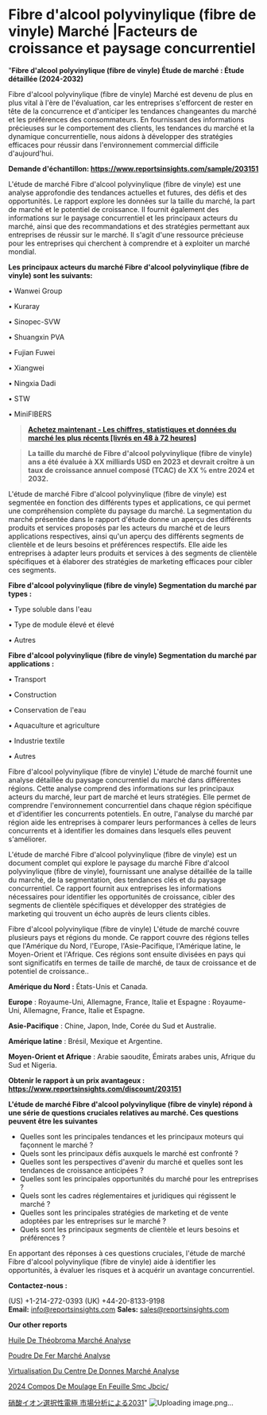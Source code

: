 # Fibre d'alcool polyvinylique (fibre de vinyle) Marché |Facteurs de croissance et paysage concurrentiel

"<strong>Fibre d'alcool polyvinylique (fibre de vinyle) Étude de marché : Étude détaillée (2024-2032)</strong>

Fibre d'alcool polyvinylique (fibre de vinyle) Marché est devenu de plus en plus vital à l'ère de l'évaluation, car les entreprises s'efforcent de rester en tête de la concurrence et d'anticiper les tendances changeantes du marché et les préférences des consommateurs. En fournissant des informations précieuses sur le comportement des clients, les tendances du marché et la dynamique concurrentielle, nous aidons à développer des stratégies efficaces pour réussir dans l'environnement commercial difficile d'aujourd'hui.

<strong>Demande d'échantillon: <a href=https://www.reportsinsights.com/sample/203151>https://www.reportsinsights.com/sample/203151</a></strong>

L'étude de marché Fibre d'alcool polyvinylique (fibre de vinyle) est une analyse approfondie des tendances actuelles et futures, des défis et des opportunités. Le rapport explore les données sur la taille du marché, la part de marché et le potentiel de croissance. Il fournit également des informations sur le paysage concurrentiel et les principaux acteurs du marché, ainsi que des recommandations et des stratégies permettant aux entreprises de réussir sur le marché. Il s'agit d'une ressource précieuse pour les entreprises qui cherchent à comprendre et à exploiter un marché mondial.

<strong>Les principaux acteurs du marché Fibre d'alcool polyvinylique (fibre de vinyle) sont les suivants:</strong>

• Wanwei Group

• Kuraray

• Sinopec-SVW

• Shuangxin PVA

• Fujian Fuwei

• Xiangwei

• Ningxia Dadi

• STW

• MiniFIBERS
<blockquote><a href=https://www.reportsinsights.com/buynow/203151><span style=text-decoration: underline;><strong>Achetez maintenant - Les chiffres, statistiques et données du marché les plus récents [livrés en 48 à 72 heures]</strong></span></a></blockquote>
<blockquote><span style=text-decoration: underline;><strong>La taille du marché de Fibre d'alcool polyvinylique (fibre de vinyle) ans a été évaluée à XX milliards USD en 2023 et devrait croître à un taux de croissance annuel composé (TCAC) de XX % entre 2024 et 2032.</strong></span></blockquote>
L'étude de marché Fibre d'alcool polyvinylique (fibre de vinyle) est segmentée en fonction des différents types et applications, ce qui permet une compréhension complète du paysage du marché. La segmentation du marché présentée dans le rapport d'étude donne un aperçu des différents produits et services proposés par les acteurs du marché et de leurs applications respectives, ainsi qu'un aperçu des différents segments de clientèle et de leurs besoins et préférences respectifs. Elle aide les entreprises à adapter leurs produits et services à des segments de clientèle spécifiques et à élaborer des stratégies de marketing efficaces pour cibler ces segments.

<strong>Fibre d'alcool polyvinylique (fibre de vinyle) Segmentation du marché par types :</strong>

• Type soluble dans l'eau

• Type de module élevé et élevé

• Autres

<strong>Fibre d'alcool polyvinylique (fibre de vinyle) Segmentation du marché par applications :</strong>

• Transport

• Construction

• Conservation de l'eau

• Aquaculture et agriculture

• Industrie textile

• Autres

Fibre d'alcool polyvinylique (fibre de vinyle) L'étude de marché fournit une analyse détaillée du paysage concurrentiel du marché dans différentes régions. Cette analyse comprend des informations sur les principaux acteurs du marché, leur part de marché et leurs stratégies. Elle permet de comprendre l'environnement concurrentiel dans chaque région spécifique et d'identifier les concurrents potentiels. En outre, l'analyse du marché par région aide les entreprises à comparer leurs performances à celles de leurs concurrents et à identifier les domaines dans lesquels elles peuvent s'améliorer.

L'étude de marché Fibre d'alcool polyvinylique (fibre de vinyle) est un document complet qui explore le paysage du marché Fibre d'alcool polyvinylique (fibre de vinyle), fournissant une analyse détaillée de la taille du marché, de la segmentation, des tendances clés et du paysage concurrentiel. Ce rapport fournit aux entreprises les informations nécessaires pour identifier les opportunités de croissance, cibler des segments de clientèle spécifiques et développer des stratégies de marketing qui trouvent un écho auprès de leurs clients cibles.

Fibre d'alcool polyvinylique (fibre de vinyle) L'étude de marché couvre plusieurs pays et régions du monde. Ce rapport couvre des régions telles que l'Amérique du Nord, l'Europe, l'Asie-Pacifique, l'Amérique latine, le Moyen-Orient et l'Afrique. Ces régions sont ensuite divisées en pays qui sont significatifs en termes de taille de marché, de taux de croissance et de potentiel de croissance..

<strong>Amérique du Nord :</strong> États-Unis et Canada.

<strong>Europe</strong> : Royaume-Uni, Allemagne, France, Italie et Espagne : Royaume-Uni, Allemagne, France, Italie et Espagne.

<strong>Asie-Pacifique</strong> : Chine, Japon, Inde, Corée du Sud et Australie.

<strong>Amérique latine</strong> : Brésil, Mexique et Argentine.

<strong>Moyen-Orient et Afrique</strong> : Arabie saoudite, Émirats arabes unis, Afrique du Sud et Nigeria.

<strong>Obtenir le rapport à un prix avantageux : <a href=https://www.reportsinsights.com/discount/203151>https://www.reportsinsights.com/discount/203151</a></strong>

<strong>L'étude de marché Fibre d'alcool polyvinylique (fibre de vinyle) répond à une série de questions cruciales relatives au marché. Ces questions peuvent être les suivantes</strong>
<ul>
  <li>Quelles sont les principales tendances et les principaux moteurs qui façonnent le marché ?</li>
  <li>Quels sont les principaux défis auxquels le marché est confronté ?</li>
  <li>Quelles sont les perspectives d'avenir du marché et quelles sont les tendances de croissance anticipées ?</li>
  <li>Quelles sont les principales opportunités du marché pour les entreprises ?</li>
  <li>Quels sont les cadres réglementaires et juridiques qui régissent le marché ?</li>
  <li>Quelles sont les principales stratégies de marketing et de vente adoptées par les entreprises sur le marché ?</li>
  <li>Quels sont les principaux segments de clientèle et leurs besoins et préférences ?</li>
</ul>
En apportant des réponses à ces questions cruciales, l'étude de marché Fibre d'alcool polyvinylique (fibre de vinyle) aide à identifier les opportunités, à évaluer les risques et à acquérir un avantage concurrentiel.

<strong>Contactez-nous :</strong>

(US) +1-214-272-0393
(UK) +44-20-8133-9198
<strong>Email:</strong> <a>info@reportsinsights.com</a>
<strong>Sales:</strong> <a>sales@reportsinsights.com</a>

<strong>Our other reports</strong>

<a href=https://fr.linkedin.com/pulse/huile-de-théobroma-marchépart-croissance-des-revenus/>Huile De Théobroma Marché Analyse</a>

<a href=https://www.linkedin.com/pulse/poudre-de-fer-march%C3%A9paysage-comprenant-des-informations-by6gc/>Poudre De Fer Marché Analyse</a>

<a href=https://www.linkedin.com/pulse/virtualisation-du-centre-de-donn%C3%A9es-march%C3%A9-oj42f/>Virtualisation Du Centre De Donnes Marché Analyse</a>

<a href=https://www.linkedin.com/pulse/2024-compos%C3%A9-de-moulage-en-feuille-smc-jbcic/>2024 Compos De Moulage En Feuille Smc Jbcic/</a>

<a href=https://www.linkedin.com/pulse/硝酸イオン選択性電極-市場2023の収益と成長要因-reportsinsights-pvt-ltd/>硝酸イオン選択性電極 市場分析による2031</a>"
![Uploading image.png…]()
